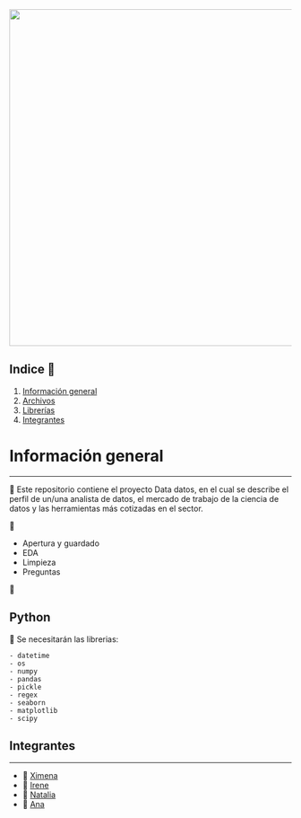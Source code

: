 <img src="https://github.com/XimenaPTM/project2-da-promo-c-modulo-2-team4/blob/main/Ximena%20trujillo%20morillo.png" width="600" align='center'>

## Indice 	:bell:

  1. [Información general](#informacion-general)
  2. [Archivos](#archivos)
  3. [Librerías](#librerias)
  4. [Integrantes](#integrantes)

# Información general 
***

:key: Este repositorio contiene el proyecto Data datos, en el cual se describe el perfil de un/una analista de datos, el mercado de trabajo de la ciencia de datos y las herramientas más cotizadas en el sector.



:file_folder:

- Apertura y guardado
- EDA
- Limpieza
- Preguntas
 

              
:file_folder:
## Python 

:round_pushpin: Se necesitarán las librerias:
```
- datetime
- os
- numpy
- pandas
- pickle
- regex
- seaborn
- matplotlib
- scipy
```


## Integrantes 
***
  + :woman: [Ximena](https://github.com/XimenaPTM)
  + :woman: [Irene](https://github.com/ipowersrodriguez)
  + :woman: [Natalia](https://github.com/natigl)
  + :woman: [Ana](https://github.com/Anadalab)
